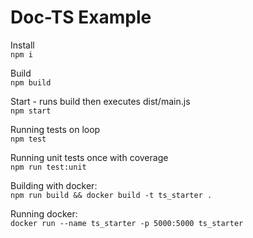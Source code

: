# Doc-TS Example

Install  
`npm i`

Build  
`npm build`

Start - runs build then executes dist/main.js  
`npm start`

Running tests on loop  
`npm test`

Running unit tests once with coverage  
`npm run test:unit`

Building with docker:  
`npm run build && docker build -t ts_starter .`

Running docker:  
`docker run --name ts_starter -p 5000:5000 ts_starter`
